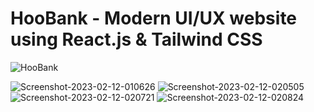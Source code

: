 # HooBank - Modern UI/UX website using React.js & Tailwind CSS

![HooBank](https://i.ibb.co/BK1Hn0x/Screenshot-2022-08-08-at-4-05-48-PM.png)

<img src="https://i.ibb.co/Czx6n5v/Screenshot-2023-02-12-010626.png" alt="Screenshot-2023-02-12-010626" border="0">
<img src="https://i.ibb.co/KhGggtf/Screenshot-2023-02-12-020505.png" alt="Screenshot-2023-02-12-020505" border="0">
<img src="https://i.ibb.co/JzNJ3xx/Screenshot-2023-02-12-020721.png" alt="Screenshot-2023-02-12-020721" border="0">
<img src="https://i.ibb.co/VgkBDLm/Screenshot-2023-02-12-020824.png" alt="Screenshot-2023-02-12-020824" border="0">
